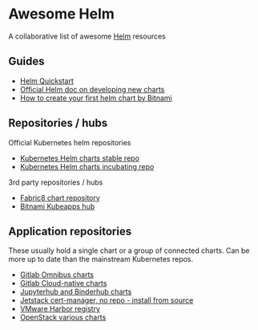 Awesome Helm
============

A collaborative list of awesome [Helm](https://helm.sh) resources


Guides
------
* [Helm Quickstart](https://github.com/kubernetes/helm/blob/master/docs/quickstart.md)
* [Official Helm doc on developing new charts](https://docs.helm.sh/developing_charts/)
* [How to create your first helm chart by Bitnami](https://docs.bitnami.com/kubernetes/how-to/create-your-first-helm-chart/)

Repositories / hubs
-------------------
Official Kubernetes helm repositories

* [Kubernetes Helm charts stable repo](https://github.com/kubernetes/charts/tree/master/stable)
* [Kubernetes Helm charts incubating repo](https://github.com/kubernetes/charts/tree/master/incubator)

3rd party repositories / hubs

* [Fabric8 chart repository](https://fabric8.io/helm/)
* [Bitnami Kubeapps hub](https://hub.kubeapps.com/)

Application repositories
------------------------
These usually hold a single chart or a group of connected charts. Can be more up to date than the mainstream Kubernetes repos.

* [Gitlab Omnibus charts](https://charts.gitlab.io)
* [Gitlab Cloud-native charts](https://helm.gitlab.io/)
* [Jupyterhub and Binderhub charts](https://jupyterhub.github.io/helm-chart/)
* [Jetstack cert-manager, no repo - install from source](https://github.com/jetstack/cert-manager/releases)
* [VMware Harbor registry](https://github.com/vmware/harbor/tree/master/contrib/helm/harbor)
* [OpenStack various charts](https://github.com/openstack/openstack-helm)


